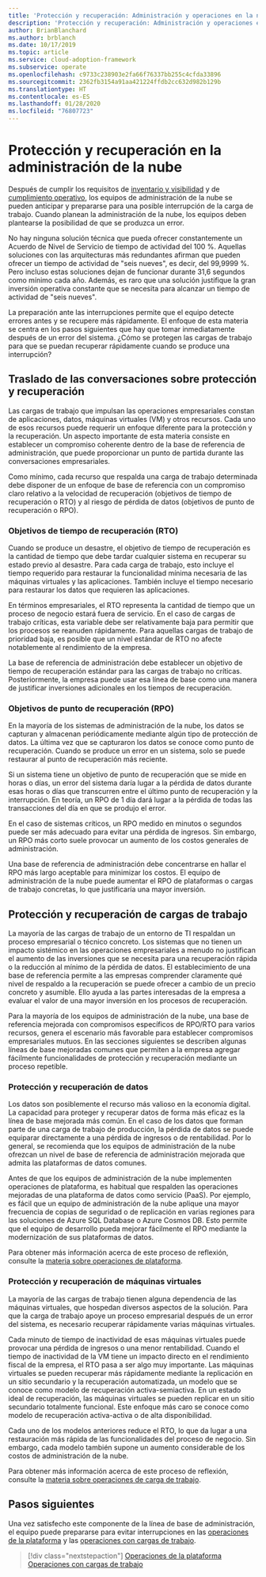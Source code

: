 ```yaml
---
title: 'Protección y recuperación: Administración y operaciones en la nube'
description: 'Protección y recuperación: Administración y operaciones en la nube'
author: BrianBlanchard
ms.author: brblanch
ms.date: 10/17/2019
ms.topic: article
ms.service: cloud-adoption-framework
ms.subservice: operate
ms.openlocfilehash: c9733c238903e2fa66f76337bb255c4cfda33896
ms.sourcegitcommit: 2362fb3154a91aa421224ffdb2cc632d982b129b
ms.translationtype: HT
ms.contentlocale: es-ES
ms.lasthandoff: 01/28/2020
ms.locfileid: "76807723"
---
```

# <a name="protect-and-recover-in-cloud-management"></a>Protección y recuperación en la administración de la nube

Después de cumplir los requisitos de [inventario y visibilidad](./inventory.md) y de [cumplimiento operativo](./operational-compliance.md), los equipos de administración de la nube se pueden anticipar y prepararse para una posible interrupción de la carga de trabajo. Cuando planean la administración de la nube, los equipos deben plantearse la posibilidad de que se produzca un error.

No hay ninguna solución técnica que pueda ofrecer constantemente un Acuerdo de Nivel de Servicio de tiempo de actividad del 100 %. Aquellas soluciones con las arquitecturas más redundantes afirman que pueden ofrecer un tiempo de actividad de "seis nueves", es decir, del 99,9999 %. Pero incluso estas soluciones dejan de funcionar durante 31,6 segundos como mínimo cada año. Además, es raro que una solución justifique la gran inversión operativa constante que se necesita para alcanzar un tiempo de actividad de "seis nueves".

La preparación ante las interrupciones permite que el equipo detecte errores antes y se recupere más rápidamente. El enfoque de esta materia se centra en los pasos siguientes que hay que tomar inmediatamente después de un error del sistema. ¿Cómo se protegen las cargas de trabajo para que se puedan recuperar rápidamente cuando se produce una interrupción?

## <a name="translate-protection-and-recovery-conversations"></a>Traslado de las conversaciones sobre protección y recuperación

Las cargas de trabajo que impulsan las operaciones empresariales constan de aplicaciones, datos, máquinas virtuales (VM) y otros recursos. Cada uno de esos recursos puede requerir un enfoque diferente para la protección y la recuperación. Un aspecto importante de esta materia consiste en establecer un compromiso coherente dentro de la base de referencia de administración, que puede proporcionar un punto de partida durante las conversaciones empresariales.

Como mínimo, cada recurso que respalda una carga de trabajo determinada debe disponer de un enfoque de base de referencia con un compromiso claro relativo a la velocidad de recuperación (objetivos de tiempo de recuperación o RTO) y al riesgo de pérdida de datos (objetivos de punto de recuperación o RPO).

### <a name="recovery-time-objectives-rto"></a>Objetivos de tiempo de recuperación (RTO)

Cuando se produce un desastre, el objetivo de tiempo de recuperación es la cantidad de tiempo que debe tardar cualquier sistema en recuperar su estado previo al desastre. Para cada carga de trabajo, esto incluye el tiempo requerido para restaurar la funcionalidad mínima necesaria de las máquinas virtuales y las aplicaciones. También incluye el tiempo necesario para restaurar los datos que requieren las aplicaciones.

En términos empresariales, el RTO representa la cantidad de tiempo que un proceso de negocio estará fuera de servicio. En el caso de cargas de trabajo críticas, esta variable debe ser relativamente baja para permitir que los procesos se reanuden rápidamente. Para aquellas cargas de trabajo de prioridad baja, es posible que un nivel estándar de RTO no afecte notablemente al rendimiento de la empresa.

La base de referencia de administración debe establecer un objetivo de tiempo de recuperación estándar para las cargas de trabajo no críticas. Posteriormente, la empresa puede usar esa línea de base como una manera de justificar inversiones adicionales en los tiempos de recuperación.

### <a name="recovery-point-objectives-rpo"></a>Objetivos de punto de recuperación (RPO)

En la mayoría de los sistemas de administración de la nube, los datos se capturan y almacenan periódicamente mediante algún tipo de protección de datos. La última vez que se capturaron los datos se conoce como punto de recuperación. Cuando se produce un error en un sistema, solo se puede restaurar al punto de recuperación más reciente.

Si un sistema tiene un objetivo de punto de recuperación que se mide en horas o días, un error del sistema daría lugar a la pérdida de datos durante esas horas o días que transcurren entre el último punto de recuperación y la interrupción. En teoría, un RPO de 1 día dará lugar a la pérdida de todas las transacciones del día en que se produjo el error.

En el caso de sistemas críticos, un RPO medido en minutos o segundos puede ser más adecuado para evitar una pérdida de ingresos. Sin embargo, un RPO más corto suele provocar un aumento de los costos generales de administración.

Una base de referencia de administración debe concentrarse en hallar el RPO más largo aceptable para minimizar los costos. El equipo de administración de la nube puede aumentar el RPO de plataformas o cargas de trabajo concretas, lo que justificaría una mayor inversión.

## <a name="protect-and-recover-workloads"></a>Protección y recuperación de cargas de trabajo

La mayoría de las cargas de trabajo de un entorno de TI respaldan un proceso empresarial o técnico concreto. Los sistemas que no tienen un impacto sistémico en las operaciones empresariales a menudo no justifican el aumento de las inversiones que se necesita para una recuperación rápida o la reducción al mínimo de la pérdida de datos. El establecimiento de una base de referencia permite a las empresas comprender claramente qué nivel de respaldo a la recuperación se puede ofrecer a cambio de un precio concreto y asumible. Ello ayuda a las partes interesadas de la empresa a evaluar el valor de una mayor inversión en los procesos de recuperación.

Para la mayoría de los equipos de administración de la nube, una base de referencia mejorada con compromisos específicos de RPO/RTO para varios recursos, genera el escenario más favorable para establecer compromisos empresariales mutuos. En las secciones siguientes se describen algunas líneas de base mejoradas comunes que permiten a la empresa agregar fácilmente funcionalidades de protección y recuperación mediante un proceso repetible.

### <a name="protect-and-recover-data"></a>Protección y recuperación de datos

Los datos son posiblemente el recurso más valioso en la economía digital. La capacidad para proteger y recuperar datos de forma más eficaz es la línea de base mejorada más común. En el caso de los datos que forman parte de una carga de trabajo de producción, la pérdida de datos se puede equiparar directamente a una pérdida de ingresos o de rentabilidad. Por lo general, se recomienda que los equipos de administración de la nube ofrezcan un nivel de base de referencia de administración mejorada que admita las plataformas de datos comunes.

Antes de que los equipos de administración de la nube implementen operaciones de plataforma, es habitual que respalden las operaciones mejoradas de una plataforma de datos como servicio (PaaS). Por ejemplo, es fácil que un equipo de administración de la nube aplique una mayor frecuencia de copias de seguridad o de replicación en varias regiones para las soluciones de Azure SQL Database o Azure Cosmos DB. Esto permite que el equipo de desarrollo pueda mejorar fácilmente el RPO mediante la modernización de sus plataformas de datos.

Para obtener más información acerca de este proceso de reflexión, consulte la [materia sobre operaciones de plataforma](./platform.md).

### <a name="protect-and-recover-vms"></a>Protección y recuperación de máquinas virtuales

La mayoría de las cargas de trabajo tienen alguna dependencia de las máquinas virtuales, que hospedan diversos aspectos de la solución. Para que la carga de trabajo apoye un proceso empresarial después de un error del sistema, es necesario recuperar rápidamente varias máquinas virtuales.

Cada minuto de tiempo de inactividad de esas máquinas virtuales puede provocar una pérdida de ingresos o una menor rentabilidad. Cuando el tiempo de inactividad de la VM tiene un impacto directo en el rendimiento fiscal de la empresa, el RTO pasa a ser algo muy importante. Las máquinas virtuales se pueden recuperar más rápidamente mediante la replicación en un sitio secundario y la recuperación automatizada, un modelo que se conoce como modelo de recuperación activa-semiactiva. En un estado ideal de recuperación, las máquinas virtuales se pueden replicar en un sitio secundario totalmente funcional. Este enfoque más caro se conoce como modelo de recuperación activa-activa o de alta disponibilidad.

Cada uno de los modelos anteriores reduce el RTO, lo que da lugar a una restauración más rápida de las funcionalidades del proceso de negocio. Sin embargo, cada modelo también supone un aumento considerable de los costos de administración de la nube.

Para obtener más información acerca de este proceso de reflexión, consulte la [materia sobre operaciones de carga de trabajo](./workload.md).

## <a name="next-steps"></a>Pasos siguientes

Una vez satisfecho este componente de la línea de base de administración, el equipo puede prepararse para evitar interrupciones en las [operaciones de la plataforma](./platform.md) y las [operaciones con cargas de trabajo](./workload.md).

> [!div class="nextstepaction"]
> [Operaciones de la plataforma](./platform.md)
> [Operaciones con cargas de trabajo](./workload.md)

